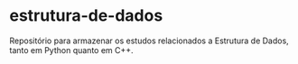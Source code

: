 # estrutura-de-dados
Repositório para armazenar os estudos relacionados a Estrutura de Dados, tanto em Python quanto em C++.
